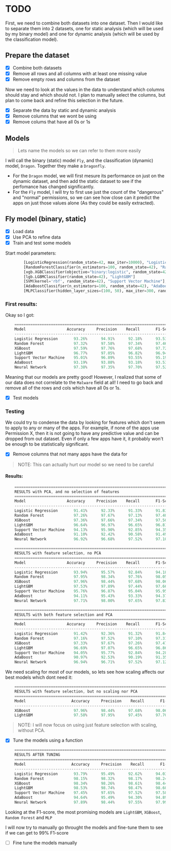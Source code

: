 # TODO

First, we need to combine both datasets into one dataset. 
Then I would like to separate them into 2 datasets, one for static analysis (which will be used by my binary model) and one for dynamic analysis (which will be used by the classification model).

## Prepare the dataset
- [x] Combine both datasets
- [x] Remove all rows and all columns with at least one missing value
- [x] Remove empty rows and columns from the dataset

Now we need to look at the values in the data to understand which columns should stay and which should not. 
I plan to manually select the columns, but plan to come back and refine this selection in the future.

- [x] Separate the data by static and dynamic analysis
- [x] Remove columns that we wont be using
- [x] Remove colums that have all 0s or 1s

## Models
> Lets name the models so we can refer to them more easily
 
I will call the binary (static) model `Fly`, and the classification (dynamic) model, `Dragon`. Together they make a `Dragonfly`. 

- For the `Dragon` model, we will first mesure its performance on just on the dynamic dataset, and then add the static dataset to see if the perfomance has changed significantly.
- For the `Fly` model, I will try to first use just the count of the "dangerous" and "normal" permissions, so we can see how close can it predict the apps on just those values alone (As they could be easily extracted). 

## Fly model (binary, static)
- [x] Load data
- [x] Use PCA to refine data
- [x] Train and test some models

Start model parameters: 
```python
        [LogisticRegression(random_state=42, max_iter=10000), "Logistic Regression"],
        [RandomForestClassifier(n_estimators=100, random_state=42), "Random Forest"],
        [xgb.XGBClassifier(objective="binary:logistic", random_state=42), "XGBoost"],
        [lgb.LGBMClassifier(random_state=42), "LightGBM"]
        [SVM(kernel='rbf', random_state=42), "Support Vector Machine"],
        [AdaBoostClassifier(n_estimators=100, random_state=42), "AdaBoost"],
        [MLPClassifier(hidden_layer_sizes=(100, 50), max_iter=300, random_state=42), "Neural Network"],
```

### First results: 
Okay so I got:
```c
    ======================================================================
    Model                  Accuracy     Precision    Recall       F1-Score
    ----------------------------------------------------------------------
    Logistic Regression       93.26%      94.91%      92.18%      93.53%
    Random Forest             97.32%      97.58%      97.34%      97.46%
    XGBoost                   97.59%      97.76%      97.68%      97.72%
    LightGBM                  96.77%      97.05%      96.82%      96.94%
    Support Vector Machine    95.01%      96.89%      93.55%      95.19%
    AdaBoost                  93.19%      93.88%      93.18%      93.53%
    Neural Network            97.38%      97.35%      97.70%      97.52%
```

Meaning that our models are pretty good!
However, I realized that some of our data does not correlate to the `Malware` field at all!
I need to go back and remove all of the rows and cols which have all 0s or 1s. 

- [x] Test models

### Testing
We could try to condense the data by looking for features which don't seem to apply to any or many of the apps. For example, if none of the apps use Permission X, then it is not going to have any predictive value and can be dropped from out dataset. Even if only a few apps have it, it probably won't be enough to be statistically significant.

- [x] Remove columns that not many apps have the data for 

> NOTE: This can actually hurt our model so we need to be careful

#### Results: 
```c
    ======================================================================
    RESULTS with PCA, and no selection of features
    ======================================================================
    Model                  Accuracy     Precision    Recall       F1-Score
    ----------------------------------------------------------------------
    Logistic Regression       91.41%      92.33%      91.33%      91.83%
    Random Forest             97.26%      97.67%      97.13%      97.40%
    XGBoost                   97.36%      97.66%      97.34%      97.50%
    LightGBM                  96.64%      96.97%      96.65%      96.81%
    Support Vector Machine    94.13%      95.90%      92.85%      94.35%
    AdaBoost                  91.10%      92.42%      90.58%      91.49%
    Neural Network            96.92%      96.68%      97.52%      97.10%
```
```c
    ======================================================================
    RESULTS with feature selection, no PCA
    ======================================================================
    Model                  Accuracy     Precision    Recall       F1-Score
    ----------------------------------------------------------------------
    Logistic Regression       93.94%      95.57%      92.84%      94.18%
    Random Forest             97.95%      98.34%      97.76%      98.05%
    XGBoost                   97.96%      98.44%      97.68%      98.06%
    LightGBM                  97.53%      97.89%      97.44%      97.66%
    Support Vector Machine    95.76%      96.87%      95.04%      95.95%
    AdaBoost                  94.11%      95.43%      93.33%      94.37%
    Neural Network            97.71%      98.00%      97.65%      97.83%
```
```c
    ======================================================================
    RESULTS with both feature selection and PCA
    ======================================================================
    Model                  Accuracy     Precision    Recall       F1-Score
    ----------------------------------------------------------------------
    Logistic Regression       91.42%      92.36%      91.32%      91.84%
    Random Forest             97.16%      97.52%      97.10%      97.31%
    XGBoost                   97.33%      97.67%      97.26%      97.47%
    LightGBM                  96.69%      97.07%      96.65%      96.86%
    Support Vector Machine    94.05%      95.77%      92.84%      94.28%
    AdaBoost                  90.97%      92.53%      90.19%      91.35%
    Neural Network            96.94%      96.71%      97.52%      97.12%
```
We need scaling for most of our models, so lets see how scaling affects our best models which dont need it:
```c
    ======================================================================
    RESULTS with feature selection, but no scaling nor PCA 
    ======================================================================
    Model                    Accuracy     Precision    Recall       F1-Score
    ----------------------------------------------------------------------
    XGBoost                   97.96%      98.44%      97.68%      98.06%
    LightGBM                  97.58%      97.95%      97.45%      97.70%
```
> NOTE: I will now focus on using just feature selection with scaling, without PCA. 

- [x] Tune the models using a function
```c
    ======================================================================
    RESULTS AFTER TUNING
    ======================================================================
    Model                    Accuracy     Precision    Recall       F1-Score
    ----------------------------------------------------------------------
    Logistic Regression       93.79%      95.49%      92.62%      94.03%
    Random Forest             98.15%      98.32%      98.17%      98.24%
    XGBoost                   98.34%      98.26%      98.61%      98.44%
    LightGBM                  98.53%      98.74%      98.47%      98.60%
    Support Vector Machine    97.45%      97.65%      97.52%      97.58%
    AdaBoost                  94.64%      95.49%      94.30%      94.89%
    Neural Network            97.89%      98.44%      97.55%      97.99%
```
Looking at the F1-score, the most promising models are `LightGBM`, `XGBoost`, `Random Forest` and `MLP`

I will now try to manually go throught the models and fine-tune them to see if we can get to 99% F1-score
- [ ] Fine tune the models manually